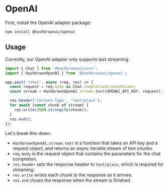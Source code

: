 # OpenAI

First, install the OpenAI adapter package:

```shell
npm install @hashbrownai/openai
```

## Usage

Currently, our OpenAI adapter only supports text streaming:

```ts
import { Chat } from '@hashbrownai/core';
import { HashbrownOpenAI } from '@hashbrownai/openai';

app.post('/chat', async (req, res) => {
  const request = req.body as Chat.CompletionCreateParams;
  const stream = HashbrownOpenAI.stream.text(OPENAI_API_KEY, request);

  res.header('Content-Type', 'text/plain');
  for await (const chunk of stream) {
    res.write(JSON.stringify(chunk));
  }
  res.end();
});
```

Let's break this down:

- `HashbrownOpenAI.stream.text` is a function that takes an API key and a request object, and returns an async iterable stream of text chunks.
- `req.body` is the request object that contains the parameters for the chat completion.
- `res.header` sets the response header to `text/plain`, which is required for streaming.
- `res.write` writes each chunk to the response as it arrives.
- `res.end` closes the response when the stream is finished.

